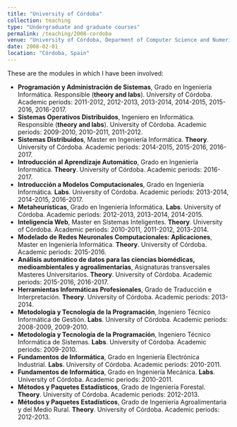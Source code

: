 ```yaml
---
title: "University of Córdoba"
collection: teaching
type: "Undergraduate and graduate courses"
permalink: /teaching/2008-cordoba
venue: "University of Córdoba, Deparment of Computer Science and Numerical Analysis"
date: 2008-02-01
location: "Córdoba, Spain"
---
```


These are the modules in which I have been involved:
- **Programación y Administración de Sistemas**, Grado en Ingeniería Informática. Responsible (**theory and labs**). University of Córdoba. Academic periods: 2011-2012, 2012-2013, 2013-2014, 2014-2015, 2015-2016, 2016-2017.
- **Sistemas Operativos Distribuidos**, Ingeniero en Informática. Responsible (**theory and labs**). University of Córdoba. Academic periods: 2009-2010, 2010-2011, 2011-2012.
- **Sistemas Distribuidos**, Master en Ingeniería Informática. **Theory**. University of Córdoba. Academic periods: 2014-2015, 2015-2016, 2016-2017.
- **Introducción al Aprendizaje Automático**, Grado en Ingeniería Informática. **Theory**. University of Córdoba. Academic periods: 2016-2017.
- **Introducción a Modelos Computacionales**, Grado en Ingeniería Informática. **Labs**. University of Córdoba. Academic periods: 2013-2014, 2014-2015, 2016-2017.
- **Metaheurísticas**, Grado en Ingeniería Informática. **Labs**. University of Córdoba. Academic periods: 2012-2013, 2013-2014, 2014-2015.
- **Inteligencia Web**, Master en Sistemas Inteligentes. **Theory**. University of Córdoba. Academic periods: 2010-2011, 2011-2012, 2013-2014.
- **Modelado de Redes Neuronales Computacionales: Aplicaciones**, Master en Ingeniería Informática. **Theory**. University of Córdoba. Academic periods: 2015-2016.
- **Análisis automático de datos para las ciencias biomédicas, medioambientales y agroalimentarias**, Asignaturas transversales Masteres Universitarios. **Theory**. University of Córdoba. Academic periods: 2015-2016, 2016-2017.
- **Herramientas Informáticas Profesionales**, Grado de Traducción e Interpretación. **Theory**. University of Córdoba. Academic periods: 2013-2014.
- **Metodología y Tecnología de la Programación**, Ingeniero Técnico Informática de Gestión. **Labs**. University of Córdoba. Academic periods: 2008-2009, 2009-2010.
- **Metodología y Tecnología de la Programación**, Ingeniero Técnico Informática de Sistemas. **Labs**. University of Córdoba. Academic periods: 2009-2010.
- **Fundamentos de Informática**, Grado en Ingeniería Electrónica Industrial. **Labs**. University of Córdoba. Academic periods: 2010-2011.
- **Fundamentos de Informática**, Grado en Ingeniería Mecánica. **Labs**. University of Córdoba. Academic periods: 2010-2011.
- **Métodos y Paquetes Estadísticos**, Grado de Ingeniería Forestal. **Theory**. University of Córdoba. Academic periods: 2012-2013.
- **Métodos y Paquetes Estadísticos**, Grado de Ingeniería Agroalimentaria y del Medio Rural. **Theory**. University of Córdoba. Academic periods: 2012-2013.


